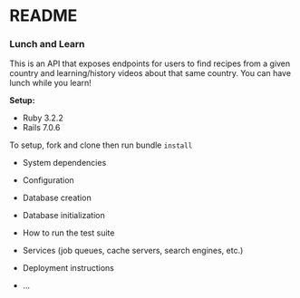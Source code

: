 # README

### Lunch and Learn
This is an API that exposes endpoints for users to find recipes from a given country and learning/history videos about that same country. You can have lunch while you learn!

**Setup:**

* Ruby 3.2.2
* Rails 7.0.6

To setup, fork and clone then run bundle `install`

* System dependencies

* Configuration

* Database creation

* Database initialization

* How to run the test suite

* Services (job queues, cache servers, search engines, etc.)

* Deployment instructions

* ...

